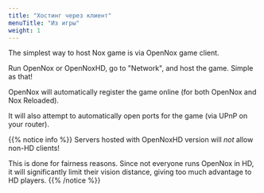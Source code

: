 ```yaml
---
title: "Хостинг через клиент"
menuTitle: "Из игры"
weight: 1
---
```


The simplest way to host Nox game is via OpenNox game client.

Run OpenNox or OpenNoxHD, go to "Network", and host the game. Simple as that!

OpenNox will automatically register the game online (for both OpenNox and Nox Reloaded).

It will also attempt to automatically open ports for the game (via UPnP on your router).

{{% notice info %}}
Servers hosted with OpenNoxHD version will _not_ allow non-HD clients!

This is done for fairness reasons. Since not everyone runs OpenNox in HD,
it will significantly limit their vision distance, giving too much advantage to HD players.
{{% /notice %}}